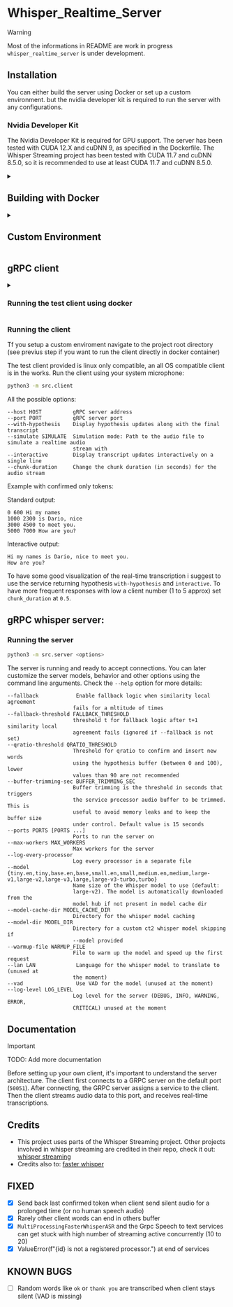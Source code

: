 # Whisper\_Realtime\_Server


> [!WARNING]
> Most of the informations in README are work in progress `whisper_realtime_server` is under development.

## Installation

You can either build the server using Docker or set up a custom environment. but the nvidia developer kit is required to run the server with any configurations.

### Nvidia Developer Kit

The Nvidia Developer Kit is required for GPU support. The server has been tested with CUDA 12.X and cuDNN 9, as specified in the Dockerfile. The Whisper Streaming project has been tested with CUDA 11.7 and cuDNN 8.5.0, so it is recommended to use at least CUDA 11.7 and cuDNN 8.5.0.&#x20;

<details>
   <summary><h2>Building with Docker</h2></summary>

#### Prerequisites

Make sure Docker is installed. Follow the official [Docker Installation Guide](https://docs.docker.com/get-docker/) if needed.

Clone the repository:

```bash
git git clone https://github.com/dariopellegrino00/whisper_realtime_server.git
```

#### Before builing using docker

1. Navigate to the project root directory:

   ```bash
   cd whisper_realtime_server
   ```

- When built, you will be able to test the server with your mic or a simulation of realtime audio streaming using audio files
- there are already two audio examples in the resources folder, if you want to add new ones, then **BEFORE** the next steps, add the audio files to `whisper_realtime_server/resources`

#### Steps to Build and Run the Docker Image

1. Navigate to the project root directory:

   ```bash
   cd whisper_realtime_server
   ```

2. Build the Docker image:

   ```bash
   docker build -t whisper_realtime_server .
   ```

3. Run the Docker container with GPU support and port mapping:

   ```bash
   docker run --gpus all -p 50051-50052:50051-50052 --name whisper_server whisper_realtime_server
   ```
   - You can change the port range `50051-50052:50051-50052` if needed, these are the server's default. You can use the parameters to customize the Dockerfile server startup command, check available args in the **Running the server** section below. By default, only the `--fallback` arg is passed to the server, to enable fallback logic.
   - The server is now running and ready to accept connections. You can access it at port `50051` and `50052` using the `grpcclient.py` script.

4. To stop the Docker container:

   ```bash
   docker stop whisper_server
   ```

5. To restart the Docker container:

   ```bash
   docker start whisper_server
   ```
</details>
<details>
   <summary><h2>Custom Environment</h2></summary>

Install all dependencies: 
- I suggest the use of python enviroments: [Python Enviroments](https://docs.python.org/3/library/venv.html)
- Check Dockerfile for addictional OS packages you may miss mainly for client side microphone support. (Linux only)

1. Install the requirements.txt:
   In the project root directory execute
   ```bash
   pip install -r requirements.txt
   ```

2. Generate the pytgon-grpc files for grpc:
   ```bash
   make proto
   ```
</details>

## gRPC client

<details>
     <summary><h3>Running the test client using docker</h3></summary>

if you followed the `Building with Docker` section and you want to run the client directly in the docker container follow these steps:

1. Ensure the container in running:

   ```bash
   docker ps 
   ```

   if you see whisper-server listed then you are good to go, otherwise start the container :

   ```bash
   docker start whisper_server
   ```

2. Open a terminal in the container
   
   ```bash
   docker exec -it whisper_server /bin/bash 
   ```

   now you should see something like:
   
   ```bash
   root@<imageid>:/app/src# 
   ```

   Now toy can run the client following the next step.
   </details>

   ### Running the client

   Tf you setup a custom enviroment navigate to the project root directory (see previus step if you want to run the client directly in docker container)
   
   The test client provided is linux only compatible, an all OS compatible client is in the works.
   Run the client using your system microphone:

      ```bash
      python3 -m src.client
      ```

   All the possible options:
   ```
   --host HOST          gRPC server address
   --port PORT          gRPC server port
   --with-hypothesis    Display hypothesis updates along with the final transcript
   --simulate SIMULATE  Simulation mode: Path to the audio file to simulate a realtime audio
                        stream with
   --interactive        Display transcript updates interactively on a single line
   --chunk-duration     Change the chunk duration (in seconds) for the audio stream
   ```

      Example with confirmed only tokens:

      Standard output:
      ```
      0 600 Hi my names
      1000 2300 is Dario, nice 
      3000 4500 to meet you.
      5000 7000 How are you?
      ``` 

      Interactive output:
      ```
      Hi my names is Dario, nice to meet you. 
      How are you? 
      ```

      To have some good visualization of the real-time transcription i suggest to use the service returning hypothesis `with-hypothesis` and `interactive`. To have more frequent responses with low a client number (1 to 5 approx) set `chunk_duration` at `0.5`.  

## gRPC whisper server: 

   ### Running the server
   ```bash
   python3 -m src.server <options>
   ```
   The server is running and ready to accept connections. You can later customize the server models, behavior and other options using the command line arguments. Check the `--help` option for more details:
   ```
   --fallback            Enable fallback logic when similarity local agreement
                        fails for a mltitude of times
   --fallback-threshold FALLBACK_THRESHOLD
                        threshold t for fallback logic after t+1 similarity local
                        agreement fails (ignored if --fallback is not set)
   --qratio-threshold QRATIO_THRESHOLD
                        Threshold for qratio to confirm and insert new words
                        using the hypothesis buffer (between 0 and 100), lower
                        values than 90 are not recommended
   --buffer-trimming-sec BUFFER_TRIMMING_SEC
                        Buffer trimming is the threshold in seconds that triggers
                        the service processor audio buffer to be trimmed. This is
                        useful to avoid memory leaks and to keep the buffer size
                        under control. Default value is 15 seconds
   --ports PORTS [PORTS ...]
                        Ports to run the server on
   --max-workers MAX_WORKERS
                        Max workers for the server
   --log-every-processor
                        Log every processor in a separate file
   --model {tiny.en,tiny,base.en,base,small.en,small,medium.en,medium,large-v1,large-v2,large-v3,large,large-v3-turbo,turbo}
                        Name size of the Whisper model to use (default:
                        large-v2). The model is automatically downloaded from the
                        model hub if not present in model cache dir
   --model-cache-dir MODEL_CACHE_DIR
                        Directory for the whisper model caching
   --model-dir MODEL_DIR
                        Directory for a custom ct2 whisper model skipping if
                        --model provided
   --warmup-file WARMUP_FILE
                        File to warm up the model and speed up the first request
   --lan LAN             Language for the whisper model to translate to (unused at
                        the moment)
   --vad                 Use VAD for the model (unused at the moment)
   --log-level LOG_LEVEL
                        Log level for the server (DEBUG, INFO, WARNING, ERROR,
                        CRITICAL) unused at the moment
   ```

## Documentation

> [!IMPORTANT]
> TODO: Add more documentation

Before setting up your own client, it's important to understand the server architecture. The client first connects to a GRPC server on the default port (`50051`). After connecting, the GRPC server assigns a service to the client. Then the client streams audio data to this port, and receives real-time transcriptions.&#x20;


## Credits

- This project uses parts of the Whisper Streaming project. Other projects involved in whisper streaming are credited in their repo, check it out: [whisper streaming](https://github.com/ufal/whisper_streaming)
- Credits also to: [faster whisper](https://github.com/SYSTRAN/faster-whisper)

## FIXED 
- [x] Send back last confirmed token when client send silent audio for a prolonged time (or no human speech audio)
- [x] Rarely other client words can end in others buffer 
- [x] `MultiProcessingFasterWhisperASR` and the Grpc Speech to text services can get stuck with high number of streaming active concurrently (10 to 20)
- [x] ValueError(f"{id} is not a registered processor.") at end of services

## KNOWN BUGS
- [ ] Random words like `ok` or `thank you` are transcribed when client stays silent (VAD is missing)
